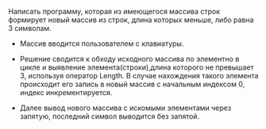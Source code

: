 Написать программу, которая из имеющегося массива строк формирует новый массив из строк, длина которых меньше, либо равна 3 символам.

* Массив вводится пользователем с клавиатуры.

* Решение сводится к обходу исходного массива по элементно в цикле и выявление элемента(строки),длина которого не превышает 3, используя оператор Length. В случае нахождения такого элемента происходит его запись в новый массив с начальным индексом 0, индекс инкрементируется.

* Далее вывод нового массива с искомыми элементами через запятую, последний символ выводится без запятой.